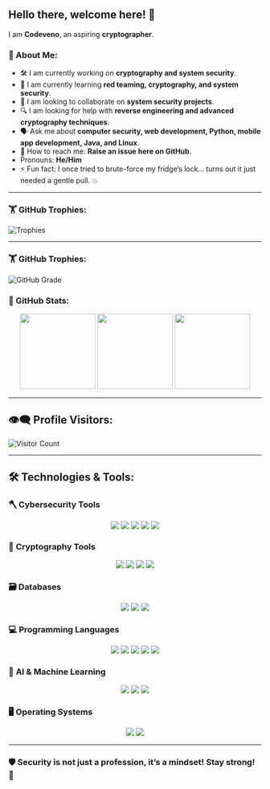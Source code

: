 ## Hello there, welcome here! 💪

I am **Codeveno**, an aspiring **cryptographer**.  

### 🦾 About Me:
- 🛠️ I am currently working on **cryptography and system security**.  
- 🧠 I am currently learning **red teaming, cryptography, and system security**.  
- 🤝 I am looking to collaborate on **system security projects**.  
- 🔍 I am looking for help with **reverse engineering and advanced cryptography techniques**.  
- 🗣️ Ask me about **computer security, web development, Python, mobile app development, Java, and Linux**.  
- 📨 How to reach me: **Raise an issue here on GitHub**.  
- Pronouns: **He/Him**  
- ⚡ Fun fact: I once tried to brute-force my fridge’s lock… turns out it just needed a gentle pull. 💥  

---

### 🏋️ GitHub Trophies:
![Trophies](https://github-profile-trophy.vercel.app/?username=codeveno&theme=onedark&column=7)  


---

### 🏋️ GitHub Trophies:
  ![GitHub Grade](https://github-readme-stats.vercel.app/api?username=codeveno&show_icons=true&theme=radical&custom_title=Performance+Grade)

### 🚀 GitHub Stats:

<p align="center">
    <img src="https://streak-stats.demolab.com?user=codeveno&theme=radical&hide_border=true" height="150">
  <img src="https://github-readme-stats.vercel.app/api?username=codeveno&show_icons=true&theme=radical&rank_icon=github" height="150">
  <img src="https://github-readme-stats.vercel.app/api/top-langs/?username=codeveno&layout=compact&theme=radical" height="150">
</p>

---

## 👁️‍🗨️ Profile Visitors:
![Visitor Count](https://komarev.com/ghpvc/?username=codeveno&color=blue)

---

## 🛠️ Technologies & Tools:

### 🪓 **Cybersecurity Tools**  
<p align="center">
  <img src="https://img.shields.io/badge/Metasploit-000000?style=for-the-badge&logo=metasploit&logoColor=white">
  <img src="https://img.shields.io/badge/Wireshark-1679A7?style=for-the-badge&logo=wireshark&logoColor=white">
  <img src="https://img.shields.io/badge/Burp_Suite-FF7139?style=for-the-badge&logo=burp-suite&logoColor=white">
  <img src="https://img.shields.io/badge/Nmap-039BE5?style=for-the-badge&logo=nmap&logoColor=white">
  <img src="https://img.shields.io/badge/Bettercap-ED1C24?style=for-the-badge&logo=linux&logoColor=white">
</p>

### 🔐 **Cryptography Tools**  
<p align="center">
  <img src="https://img.shields.io/badge/GnuPG-0093DD?style=for-the-badge&logo=gnupg&logoColor=white">
  <img src="https://img.shields.io/badge/OpenSSL-721412?style=for-the-badge&logo=openssl&logoColor=white">
  <img src="https://img.shields.io/badge/Hashcat-EE4C2C?style=for-the-badge&logo=hashcat&logoColor=white">
  <img src="https://img.shields.io/badge/VeraCrypt-0078D7?style=for-the-badge&logo=veracrypt&logoColor=white">
</p>

### 🗃️ **Databases**  
<p align="center">
  <img src="https://img.shields.io/badge/MySQL-4479A1?style=for-the-badge&logo=mysql&logoColor=white">
  <img src="https://img.shields.io/badge/PostgreSQL-336791?style=for-the-badge&logo=postgresql&logoColor=white">
  <img src="https://img.shields.io/badge/MongoDB-47A248?style=for-the-badge&logo=mongodb&logoColor=white">
</p>

### 💻 **Programming Languages**  
<p align="center">
  <img src="https://img.shields.io/badge/Python-3776AB?style=for-the-badge&logo=python&logoColor=white">
  <img src="https://img.shields.io/badge/Java-007396?style=for-the-badge&logo=java&logoColor=white">
  <img src="https://img.shields.io/badge/C-00599C?style=for-the-badge&logo=c&logoColor=white">
  <img src="https://img.shields.io/badge/JavaScript-F7DF1E?style=for-the-badge&logo=javascript&logoColor=black">
  <img src="https://img.shields.io/badge/Bash-4EAA25?style=for-the-badge&logo=gnu-bash&logoColor=white">
</p>

### 🤖 **AI & Machine Learning**  
<p align="center">
  <img src="https://img.shields.io/badge/TensorFlow-FF6F00?style=for-the-badge&logo=tensorflow&logoColor=white">
  <img src="https://img.shields.io/badge/PyTorch-EE4C2C?style=for-the-badge&logo=pytorch&logoColor=white">
  <img src="https://img.shields.io/badge/OpenCV-5C3EE8?style=for-the-badge&logo=opencv&logoColor=white">
</p>

### 🖥️ **Operating Systems**  
<p align="center">
  <img src="https://img.shields.io/badge/Linux-FCC624?style=for-the-badge&logo=linux&logoColor=black">
  <img src="https://img.shields.io/badge/Windows-0078D6?style=for-the-badge&logo=windows&logoColor=white">
</p>

---

### **🛡️ Security is not just a profession, it’s a mindset! Stay strong! 💪**
